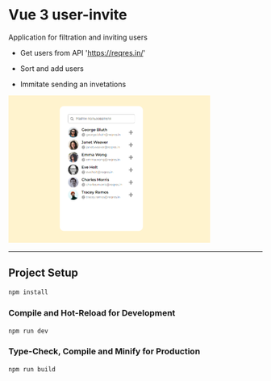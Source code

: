 # Vue 3 user-invite

  

Application for filtration and inviting users

  

- Get users from API 'https://reqres.in/'

- Sort and add users

- Immitate sending an invetations


  

<img src="./public/preview.png" width="400" />

  

---


## Project Setup

```sh
npm install
```

### Compile and Hot-Reload for Development

```sh
npm run dev
```

### Type-Check, Compile and Minify for Production

```sh
npm run build
```
